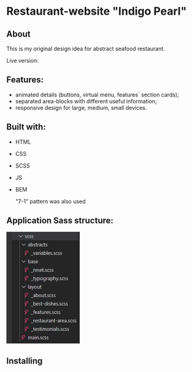# Restaurant-website "Indigo Pearl"
## About 
This is my original design idea for abstract seafood restaurant.


Live version:

## Features:

* animated details (buttons, virtual menu, features` section cards);
* separated area-blocks with different useful information;
* responsive design for large, medium, small devices.
## Built with:
* HTML
* CSS
* SCSS
* JS
* BEM

  "7-1" pattern was also used  
## Application Sass structure:
![](screenshots/sass.PNG)
## Installing
